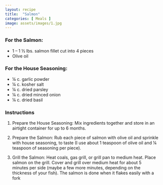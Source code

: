 ```yaml
---
layout: recipe
title:  "Salmon"
categories: [ Meals ]
image: assets/images/1.jpg
---
```


### For the Salmon:

- 1 – 1 ½ lbs. salmon fillet cut into 4 pieces
- Olive oil

### For the House Seasoning:

- ¼ c. garlic powder
- ¼ c. kosher salt
- ¼ c. dried parsley
- ¼ c. dried minced onion
- ¼ c. dried basil

### Instructions

1. Prepare the House Seasoning: Mix ingredients together and store in an airtight container for up to 6 months.

2. Prepare the Salmon: Rub each piece of salmon with olive oil and sprinkle with house seasoning, to taste \(I use about 1 teaspoon of olive oil and ¼ teaspoon of seasoning per piece\).

3. Grill the Salmon: Heat coals, gas grill, or grill pan to medium heat. Place salmon on the grill. Cover and grill over medium heat for about 5 minutes per side \(maybe a few more minutes, depending on the thickness of your fish\). The salmon is done when it flakes easily with a fork
